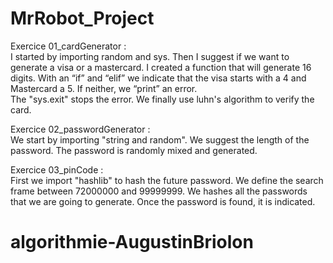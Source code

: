 # MrRobot_Project

Exercice 01_cardGenerator : </br>
I started by importing random and sys. 
Then I suggest if we want to generate a visa or a mastercard. 
I created a function that will generate 16 digits. 
With an “if” and “elif” we indicate that the visa starts with a 4 and Mastercard a 5.
If neither, we “print” an error.  
The "sys.exit" stops the error. We finally use luhn's algorithm to verify the card.

Exercice 02_passwordGenerator : </br>
We start by importing "string and random". 
We suggest the length of the password. 
The password is randomly mixed and generated.

Exercice 03_pinCode : </br>
First we import "hashlib" to hash the future password. 
We define the search frame between 72000000 and 99999999.
We hashes all the passwords that we are going to generate. 
Once the password is found, it is indicated.
# algorithmie-AugustinBriolon
